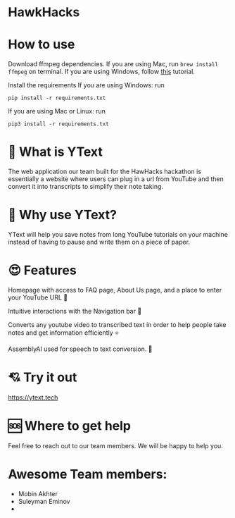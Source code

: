 # HawkHacks

# How to use
Download ffmpeg dependencies. If you are using Mac, run `brew install ffmpeg` on terminal. If you are using Windows, follow [this](https://www.geeksforgeeks.org/how-to-install-ffmpeg-on-windows/) tutorial.

Install the requirements
If you are using Windows:
run 
``` 
pip install -r requirements.txt
```
If you are using Mac or Linux:
run
```
pip3 install -r requirements.txt
```
# 👀 What is YText
The web application our team built for the HawHacks hackathon is essentially a website where users can plug in a url from YouTube and then convert it into transcripts to simplify their note taking.

# 🤔 Why use YText?
YText will help you save notes from long YouTube tutorials on your machine instead of having to pause and write them on a piece of paper.

# 😍 Features
Homepage with access to FAQ page, About Us page, and a place to enter your YouTube URL 💫

Intuitive interactions with the Navigation bar 🌠

Converts any youtube video to transcribed text in order to help people take notes and get information efficiently ⭐

AssemblyAI used for speech to text conversion. 🌟

# 💘 Try it out
https://ytext.tech

# 🆘 Where to get help
Feel free to reach out to our team members. We will be happy to help you.

# Awesome Team members:
* Mobin Akhter
* Suleyman Eminov
* 

